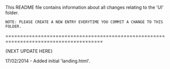 This README file contains information about all changes relating to the 'UI' folder. 

	NOTE: PLEASE CREATE A NEW ENTRY EVERYTIME YOU COMMIT A CHANGE TO THIS FOLDER.
=======================================================================================

{NEXT UPDATE HERE}

17/02/2014 - Added initial 'landing.html'.